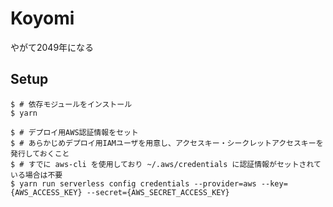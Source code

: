 # Koyomi

やがて2049年になる

## Setup

```shell-session
$ # 依存モジュールをインストール
$ yarn

$ # デプロイ用AWS認証情報をセット
$ # あらかじめデプロイ用IAMユーザを用意し、アクセスキー・シークレットアクセスキーを発行しておくこと
$ # すでに aws-cli を使用しており ~/.aws/credentials に認証情報がセットされている場合は不要
$ yarn run serverless config credentials --provider=aws --key={AWS_ACCESS_KEY} --secret={AWS_SECRET_ACCESS_KEY}
```
